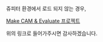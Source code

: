 쥬피터 환경에서 로드 되지 않는 경우,

[Make CAM & Evaluate 프로젝트](https://nbviewer.org/github/ghwlsdl/AIFFEL-Going_Deeper/blob/main/%5BGD-6%5D/%5BGD-6%5D%20Make%20CAM%20%26%20Evaluate.ipynb)

위의 링크로 들어가주시면 감사하겠습니다.
